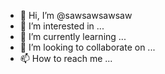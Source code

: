 - 👋 Hi, I’m @sawsawsawsaw
- 👀 I’m interested in ...
- 🌱 I’m currently learning ...
- 💞️ I’m looking to collaborate on ...
- 📫 How to reach me ...

<!---
sawsawsawsaw/sawsawsawsaw is a ✨ special ✨ repository because its `README.md` (this file) appears on your GitHub profile.
You can click the Preview link to take a look at your changes.
--->
